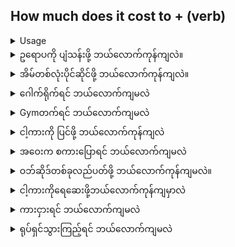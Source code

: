 ## How much does it cost to + (verb)
<details>
<summary>Usage</summary>
တစ်ခုခုလုပ်ဖို့အတွက် သင်ဘယ်လောက်ပေးရမယ်ဆိုတာ ရိုးရိုးရှင်းရှင်းမေးတာပါ။
</details>

<details>
<summary>ဥရောပကို ပျံသန်းဖို့ ဘယ်လောက်ကုန်ကျလဲ။</summary>

"How much does it cost to fly to Europe?"
</details>
<details>
<summary>အိမ်တစ်လုံးပိုင်ဆိုင်ဖို့ ဘယ်လောက်ကုန်ကျလဲ။</summary>

"How much does it cost to own a house?"
</details>
<details>
<summary>ဂေါက်ရိုက်ရင် ဘယ်လောက်ကျမလဲ</summary>

"How much does it cost to play a round of golf?"
</details>
<details>
<summary>Gymတက်ရင် ဘယ်လောက်ကျမလဲ</summary>

"How much does it cost to join a gym?"
</details>
<details>
<summary>ငါ့ကားကို ပြင်ဖို့ ဘယ်လောက်ကုန်ကျလဲ</summary>

"How much does it cost to repair my car?"
</details>
<details>
<summary>အဝေးက စကားပြောရင် ဘယ်လောက်ကျမလဲ</summary>

"How much would it cost to talk long distance?"
</details>
<details>
<summary>ဝဘ်ဆိုဒ်တစ်ခုလည်ပတ်ဖို့ ဘယ်လောက်ကုန်ကျမလဲ။</summary>

"How much would it cost to run a website?"
</details>
<details>
<summary>ငါ့ကားကိုရေဆေးဖို့ဘယ်လောက်ကုန်ကျမှာလဲ</summary>

"How much would it cost to wash my car?"
</details>
<details>
<summary>ကားငှားရင် ဘယ်လောက်ကျမလဲ</summary>

"How much would it cost to rent a car?"
</details>
<details>
<summary>ရုပ်ရှင်သွားကြည့်ရင် ဘယ်လောက်ကျမလဲ</summary>

"How much would it cost to go to the movies?"
</details>